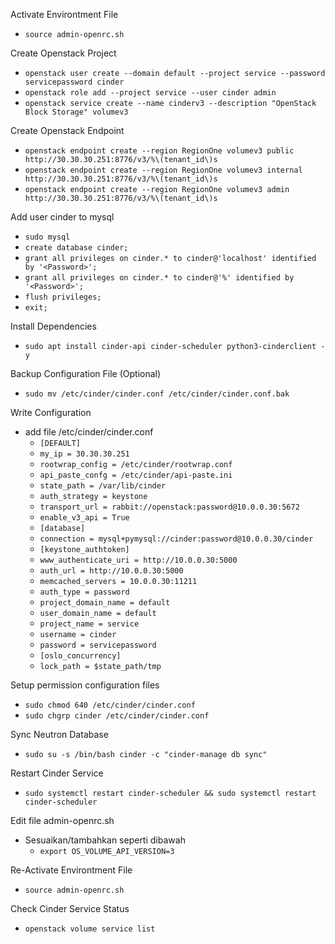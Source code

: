 Activate Environtment File
- `````source admin-openrc.sh`````

Create Openstack Project
- `````openstack user create --domain default --project service --password servicepassword cinder`````
- `````openstack role add --project service --user cinder admin`````
- `````openstack service create --name cinderv3 --description "OpenStack Block Storage" volumev3`````

Create Openstack Endpoint
- `````openstack endpoint create --region RegionOne volumev3 public http://30.30.30.251:8776/v3/%\(tenant_id\)s`````
- `````openstack endpoint create --region RegionOne volumev3 internal http://30.30.30.251:8776/v3/%\(tenant_id\)s`````
- `````openstack endpoint create --region RegionOne volumev3 admin http://30.30.30.251:8776/v3/%\(tenant_id\)s`````

Add user cinder to mysql
- `````sudo mysql`````
- `````create database cinder;`````
- `````grant all privileges on cinder.* to cinder@'localhost' identified by '<Password>';`````
- `````grant all privileges on cinder.* to cinder@'%' identified by '<Password>';`````
- `````flush privileges;`````
- `````exit;`````
  
Install Dependencies
- `````sudo apt install cinder-api cinder-scheduler python3-cinderclient -y`````

Backup Configuration File (Optional)
- `````sudo mv /etc/cinder/cinder.conf /etc/cinder/cinder.conf.bak`````
  
Write Configuration
- add file /etc/cinder/cinder.conf
  - `````[DEFAULT]`````
  - `````my_ip = 30.30.30.251`````
  - `````rootwrap_config = /etc/cinder/rootwrap.conf`````
  - `````api_paste_confg = /etc/cinder/api-paste.ini`````
  - `````state_path = /var/lib/cinder`````
  - `````auth_strategy = keystone`````
  - `````transport_url = rabbit://openstack:password@10.0.0.30:5672`````
  - `````enable_v3_api = True`````
  - `````[database]`````
  - `````connection = mysql+pymysql://cinder:password@10.0.0.30/cinder`````
  - `````[keystone_authtoken]`````
  - `````www_authenticate_uri = http://10.0.0.30:5000`````
  - `````auth_url = http://10.0.0.30:5000`````
  - `````memcached_servers = 10.0.0.30:11211`````
  - `````auth_type = password`````
  - `````project_domain_name = default`````
  - `````user_domain_name = default`````
  - `````project_name = service`````
  - `````username = cinder`````
  - `````password = servicepassword`````
  - `````[oslo_concurrency]`````
  - `````lock_path = $state_path/tmp`````
  
Setup permission configuration files
- `````sudo chmod 640 /etc/cinder/cinder.conf`````
- `````sudo chgrp cinder /etc/cinder/cinder.conf`````

Sync Neutron Database
- `````sudo su -s /bin/bash cinder -c "cinder-manage db sync"`````
  
Restart Cinder Service
- `````sudo systemctl restart cinder-scheduler && sudo systemctl restart cinder-scheduler`````
  
Edit file admin-openrc.sh
- Sesuaikan/tambahkan seperti dibawah
  - `````export OS_VOLUME_API_VERSION=3`````
  
Re-Activate Environtment File
- `````source admin-openrc.sh`````
 
Check Cinder Service Status
- `````openstack volume service list`````
